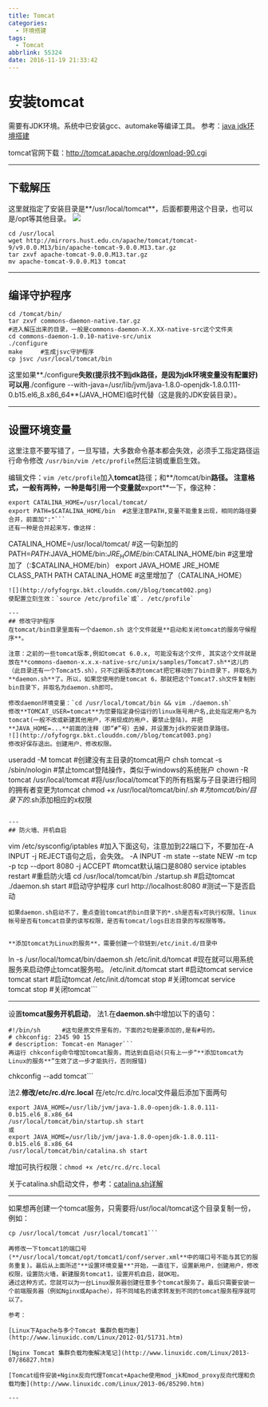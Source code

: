 ```yaml
---
title: Tomcat
categories:
  - 环境搭建
tags:
  - Tomcat
abbrlink: 55324
date: 2016-11-19 21:33:42
---
```


# 安装tomcat
需要有JDK环境。系统中已安装gcc、automake等编译工具。
参考：[java jdk环境搭建](http://www.leolan.top/posts/59/)

tomcat官网下载：http://tomcat.apache.org/download-90.cgi

---
## 下载解压
这里就指定了安装目录是**/usr/local/tomcat**，后面都要用这个目录，也可以是/opt等其他目录。
![](http://ofyfogrgx.bkt.clouddn.com//blog/tomcat001.png)
```
cd /usr/local
wget http://mirrors.hust.edu.cn/apache/tomcat/tomcat-9/v9.0.0.M13/bin/apache-tomcat-9.0.0.M13.tar.gz
tar zxvf apache-tomcat-9.0.0.M13.tar.gz
mv apache-tomcat-9.0.0.M13 tomcat
```

---
## 编译守护程序
```
cd /tomcat/bin/
tar zxvf commons-daemon-native.tar.gz
#进入解压出来的目录，一般是commons-daemon-X.X.XX-native-src这个文件夹
cd commons-daemon-1.0.10-native-src/unix
./configure
make     #生成jsvc守护程序
cp jsvc /usr/local/tomcat/bin
```
这里如果**./configure**失败(提示找不到jdk路径，是因为jdk环境变量没有配置好)可以用**./configure \--with-java=/usr/lib/jvm/java-1.8.0-openjdk-1.8.0.111-0.b15.el6_8.x86_64**(JAVA_HOME)临时代替（这是我的JDK安装目录）。

---
## 设置环境变量
这里注意不要写错了，一旦写错，大多数命令基本都会失效，必须手工指定路径运行命令修改
`/usr/bin/vim /etc/profile`然后注销或重启生效。

编辑文件：`vim /etc/profile`加入**tomcat**路径；和**/tomcat/bin**路径。
注意格式，一般有两种，一种是每引用一个变量就**export**一下，像这种：
```
export CATALINA_HOME=/usr/local/tomcat/
export PATH=$CATALINA_HOME/bin  #这里注意PATH,变量不能重复出现，相同的路径要合并，前面加":"```
还有一种是合并起来写，像这样：
```
CATALINA_HOME=/usr/local/tomcat/   #这一句新加的
PATH=$PATH:$JAVA_HOME/bin:$JRE_HOME/bin:$CATALINA_HOME/bin   #这里增加了（:$CATALINA_HOME/bin）
export JAVA_HOME JRE_HOME CLASS_PATH PATH CATALINA_HOME      #这里增加了（CATALINA_HOME）
```
![](http://ofyfogrgx.bkt.clouddn.com//blog/tomcat002.png)
使配置立刻生效：`source /etc/profile`或`. /etc/profile`

---
## 修改守护程序
在tomcat/bin目录里面有一个daemon.sh 这个文件就是**启动和关闭tomcat的服务守候程序**。

注意：之前的一些tomcat版本,例如tomcat 6.0.x, 可能没有这个文件, 其实这个文件就是放在**commons-daemon-x.x.x-native-src/unix/samples/Tomcat7.sh**这儿的（此目录还有一个Tomcat5.sh），只不过新版本的tomcat把它移动到了bin目录下，并取名为**daemon.sh**了。所以，如果您使用的是tomcat 6，那就把这个Tomcat7.sh文件复制到bin目录下，并取名为daemon.sh即可。

修改daemon环境变量：`cd /usr/local/tomcat/bin && vim ./daemon.sh`
修改**TOMCAT_USER=tomcat**为您要指定身份运行的linux账号用户名,此处指定用户名为tomcat(一般不改或新建其他用户，不用现成的用户，要禁止登陆)。并把**JAVA_HOME=...**前面的注释（即“#”号）去掉，并设置为jdk的安装目录路径。
![](http://ofyfogrgx.bkt.clouddn.com//blog/tomcat003.png)
修改好保存退出。创建用户、修改权限。
```
useradd -M tomcat                   #创建没有主目录的tomcat用户
chsh tomcat -s /sbin/nologin        #禁止tomcat登陆操作，类似于windows的系统账户
chown -R tomcat /usr/local/tomcat   #将/usr/local/tomcat下的所有档案与子目录进行相同的拥有者变更为tomcat
chmod +x /usr/local/tomcat/bin/*.sh #为tomcat/bin/目录下的*.sh添加相应的x权限
```

---
## 防火墙、开机自启

```
vim /etc/sysconfig/iptables
#加入下面这句，注意加到22端口下，不要加在-A INPUT -j REJECT语句之后，会失效。
-A INPUT -m state --state NEW -m tcp -p tcp --dport 8080 -j ACCEPT   #tomcat默认端口是8080
service iptables restart   #重启防火墙
cd /usr/local/tomcat/bin
./startup.sh                 #启动tomcat
./daemon.sh  start           #启动守护程序
curl http://localhost:8080   #测试一下是否启动
```
如果daemon.sh启动不了，重点查验tomcat的bin目录下的*.sh是否有x可执行权限、linux帐号是否有tomcat目录的读写权限，是否有tomcat/logs日志目录的写权限等等。


**添加tomcat为Linux的服务**，需要创建一个软链到/etc/init.d/目录中
```
ln -s /usr/local/tomcat/bin/daemon.sh /etc/init.d/tomcat
#现在就可以用系统服务来启动停止tomcat服务啦。
/etc/init.d/tomcat  start #启动tomcat
service tomcat start      #启动tomcat
/etc/init.d/tomcat  stop  #关闭tomcat
service tomcat stop       #关闭tomcat```

---
设置**tomcat服务开机启动**，
法1.在**daemon.sh**中增加以下的语句：
```
#!/bin/sh      #这句是原文件里有的，下面的2句是要添加的,是有#号的。
# chkconfig: 2345 90 15
# description: Tomcat-en Manager```
再运行 chkconfig命令增加tomcat服务，而达到自启动(只有上一步“**添加tomcat为Linux的服务**”生效了这一步才能执行，否则报错)
```
chkconfig --add tomcat```


法2.**修改/etc/rc.d/rc.local**
在/etc/rc.d/rc.local文件最后添加下面两句
```
export JAVA_HOME=/usr/lib/jvm/java-1.8.0-openjdk-1.8.0.111-0.b15.el6_8.x86_64
/usr/local/tomcat/bin/startup.sh start
或
export JAVA_HOME=/usr/lib/jvm/java-1.8.0-openjdk-1.8.0.111-0.b15.el6_8.x86_64
/usr/local/tomcat/bin/catalina.sh start
```
增加可执行权限：`chmod +x /etc/rc.d/rc.local`

关于catalina.sh启动文件，参考：[catalina.sh详解](http://www.cnblogs.com/huzhiwei/archive/2012/03/13/2393393.html)

---
如果想再创建一个tomcat服务，只需要将/usr/local/tomcat这个目录复制一份，例如：
```
cp /usr/local/tomcat /usr/local/tomcat1```

再修改一下tomcat1的端口号(**/usr/local/tomcat/opt/tomcat1/conf/server.xml**中的端口号不能与其它的服务重复)。最后从上面所述"**设置环境变量**"开始，一直往下，设置新用户，创建用户，修改权限，设置防火墙，新建服务tomcat1，设置开机自启，就OK啦。
通过这种方式，您就可以为一台Linux服务器创建任意多个tomcat服务了。最后只需要安装一个前端服务器（例如Nginx或Apache），将不同域名的请求转发到不同的tomcat服务程序就可以了。

参考：

[Linux下Apache与多个Tomcat 集群负载均衡](http://www.linuxidc.com/Linux/2012-01/51731.htm)

[Nginx Tomcat 集群负载均衡解决笔记](http://www.linuxidc.com/Linux/2013-07/86827.htm)

[Tomcat组件安装+Nginx反向代理Tomcat+Apache使用mod_jk和mod_proxy反向代理和负载均衡](http://www.linuxidc.com/Linux/2013-06/85290.htm)

---






